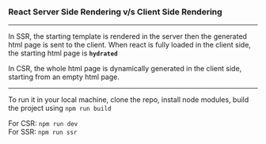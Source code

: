 ### React Server Side Rendering v/s Client Side Rendering

---

In SSR, the starting template is rendered in the server then the generated html page is sent to the client. When react is fully loaded in the client side, the starting html page is **`hydrated`**

In CSR, the whole html page is dynamically generated in the client side, starting from an empty html page.

---

To run it in your local machine, clone the repo, install node modules, build the project using `npm run build`

For CSR: `npm run dev`  
For SSR: `npm run ssr`
